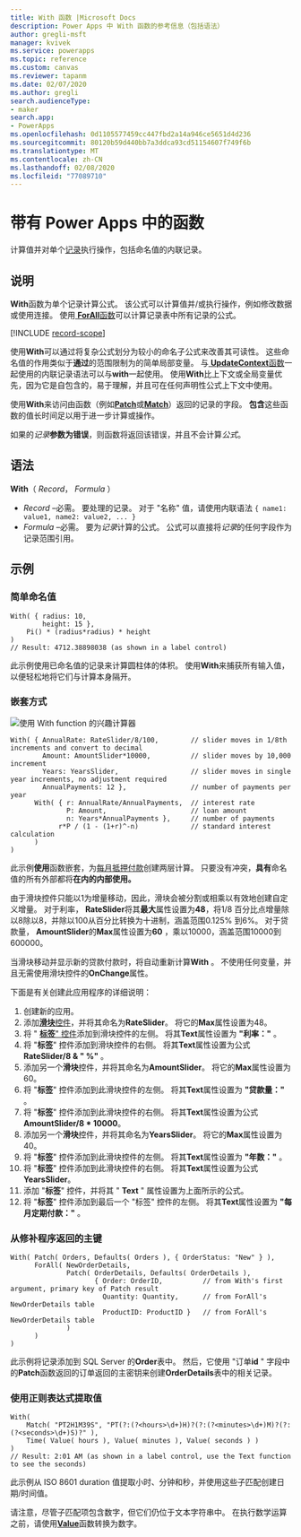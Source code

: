 ```yaml
---
title: With 函数 |Microsoft Docs
description: Power Apps 中 With 函数的参考信息（包括语法）
author: gregli-msft
manager: kvivek
ms.service: powerapps
ms.topic: reference
ms.custom: canvas
ms.reviewer: tapanm
ms.date: 02/07/2020
ms.author: gregli
search.audienceType:
- maker
search.app:
- PowerApps
ms.openlocfilehash: 0d1105577459cc447fbd2a14a946ce5651d4d236
ms.sourcegitcommit: 80120b59d440bb7a3ddca93cd51154607f749f6b
ms.translationtype: MT
ms.contentlocale: zh-CN
ms.lasthandoff: 02/08/2020
ms.locfileid: "77089710"
---
```

# <a name="with-function-in-power-apps"></a>带有 Power Apps 中的函数
计算值并对单个[记录](../working-with-tables.md#records)执行操作，包括命名值的内联记录。

## <a name="description"></a>说明

**With**函数为单个记录计算公式。  该公式可以计算值并/或执行操作，例如修改数据或使用连接。  使用[ **ForAll**函数](function-forall.md)可以计算记录表中所有记录的公式。

[!INCLUDE [record-scope](../../../includes/record-scope.md)]

使用**With**可以通过将复杂公式划分为较小的命名子公式来改善其可读性。  这些命名值的作用类似于**通过**的范围限制为的简单局部变量。  与[ **UpdateContext**函数](function-updatecontext.md)一起使用的内联记录语法可以与**with**一起使用。  使用**With**比上下文或全局变量优先，因为它是自包含的，易于理解，并且可在任何声明性公式上下文中使用。  

使用**With**来访问由函数（例如[**Patch**](function-patch.md)或[**Match**](function-ismatch.md)）返回的记录的字段。  **包含**这些函数的值长时间足以用于进一步计算或操作。  

如果的*记录***参数为错误**，则函数将返回该错误，并且不会计算*公式*。

## <a name="syntax"></a>语法
**With**（ *Record*， *Formula* ）

* *Record* –必需。 要处理的记录。  对于 "名称" 值，请使用内联语法 `{ name1: value1, name2: value2, ... }`
* *Formula* –必需。  要为*记录*计算的公式。  公式可以直接将*记录*的任何字段作为记录范围引用。

## <a name="examples"></a>示例

### <a name="simple-named-values"></a>简单命名值

```powerapps-dot
With( { radius: 10, 
        height: 15 },
    Pi() * (radius*radius) * height
)
// Result: 4712.38898038 (as shown in a label control)
```

此示例使用已命名值的记录来计算圆柱体的体积。  使用**With**来捕获所有输入值，以便轻松地将它们与计算本身隔开。  

### <a name="nested-with"></a>嵌套方式

![使用 With function 的兴趣计算器](media/function-with/interest-calculator.gif)

```powerapps-dot
With( { AnnualRate: RateSlider/8/100,        // slider moves in 1/8th increments and convert to decimal
        Amount: AmountSlider*10000,          // slider moves by 10,000 increment
        Years: YearsSlider,                  // slider moves in single year increments, no adjustment required
        AnnualPayments: 12 },                // number of payments per year
      With( { r: AnnualRate/AnnualPayments,  // interest rate
              P: Amount,                     // loan amount
              n: Years*AnnualPayments },     // number of payments
            r*P / (1 - (1+r)^-n)             // standard interest calculation
      )
)  
```

此示例**使用**函数嵌套，为[每月抵押付款](https://en.wikipedia.org/wiki/Mortgage_calculator#Monthly_payment_formula)创建两层计算。  只要没有冲突，**具有**命名值的所有外部都将**在内的内部使用。**

由于滑块控件只能以1为增量移动，因此，滑块会被分割或相乘以有效地创建自定义增量。  对于利率， **RateSlider**将其**最大**属性设置为**48**，将1/8 百分比点增量除以8除以8，并除以100从百分比转换为十进制，涵盖范围0.125% 到6%。  对于贷款量， **AmountSlider**的**Max**属性设置为**60** ，乘以10000，涵盖范围10000到600000。

当滑块移动并显示新的贷款付款时，将自动重新计算**With** 。  不使用任何变量，并且无需使用滑块控件的**OnChange**属性。

下面是有关创建此应用程序的详细说明：
1. 创建新的应用。
2. 添加[**滑块**控件](../controls/control-slider.md)，并将其命名为**RateSlider**。  将它的**Max**属性设置为48。
3. 将 " [**标签**" 控件](../controls/control-text-box.md)添加到滑块控件的左侧。  将其**Text**属性设置为 **"利率："** 。
3. 将 "**标签**" 控件添加到滑块控件的右侧。  将其**Text**属性设置为公式**RateSlider/8 & "&nbsp;%"** 。
3. 添加另一个**滑块**控件，并将其命名为**AmountSlider**。  将它的**Max**属性设置为60。
3. 将 "**标签**" 控件添加到此滑块控件的左侧。  将其**Text**属性设置为 **"贷款量："** 。 
3. 将 "**标签**" 控件添加到此滑块控件的右侧。  将其**Text**属性设置为公式**AmountSlider/8 * 10000**。
4. 添加另一个**滑块**控件，并将其命名为**YearsSlider**。  将它的**Max**属性设置为40。
3. 将 "**标签**" 控件添加到此滑块控件的左侧。  将其**Text**属性设置为 **"年数："** 。 
3. 将 "**标签**" 控件添加到此滑块控件的右侧。  将其**Text**属性设置为公式**YearsSlider**。
5. 添加 "**标签**" 控件，并将其 " **Text** " 属性设置为上面所示的公式。
3. 将 "**标签**" 控件添加到最后一个 "标签" 控件的左侧。  将其**Text**属性设置为 **"每月定期付款："** 。  

### <a name="primary-key-returned-from-patch"></a>从修补程序返回的主键

```powerapps-dot
With( Patch( Orders, Defaults( Orders ), { OrderStatus: "New" } ),
      ForAll( NewOrderDetails, 
              Patch( OrderDetails, Defaults( OrderDetails ), 
                     { Order: OrderID,          // from With's first argument, primary key of Patch result
                       Quantity: Quantity,      // from ForAll's NewOrderDetails table
                       ProductID: ProductID }   // from ForAll's NewOrderDetails table
              )
      )
)
```

此示例将记录添加到 SQL Server 的**Order**表中。  然后，它使用 "订单**id** " 字段中的**Patch**函数返回的订单返回的主密钥来创建**OrderDetails**表中的相关记录。  

### <a name="extracted-values-with-a-regular-expression"></a>使用正则表达式提取值

```powerapps-dot
With( 
    Match( "PT2H1M39S", "PT(?:(?<hours>\d+)H)?(?:(?<minutes>\d+)M)?(?:(?<seconds>\d+)S)?" ),
    Time( Value( hours ), Value( minutes ), Value( seconds ) )
)
// Result: 2:01 AM (as shown in a label control, use the Text function to see the seconds)
```

此示例从 ISO 8601 duration 值提取小时、分钟和秒，并使用这些子匹配创建日期/时间值。 

请注意，尽管子匹配项包含数字，但它们仍位于文本字符串中。  在执行数学运算之前，请使用[**Value**](function-value.md)函数转换为数字。  

